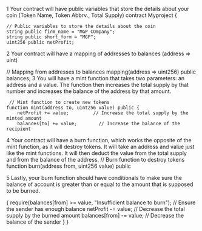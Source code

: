 
1 Your contract will have public variables that store the details about your coin (Token Name, Token Abbrv., Total Supply)
contract Myproject {

    // Public variables to store the details about the coin
    string public firm_name = "MGP COmpany";
    string public short_form = "MGP";   
    uint256 public netProfit;     
2 Your contract will have a mapping of addresses to balances (address => uint)

  // Mapping from addresses to balances
    mapping(address => uint256) public balances;
3 You will have a mint function that takes two parameters: an address and a value. The function then increases the total supply by that number and increases the balance of the address by that amount.
  
     // Mint function to create new tokens
    function mint(address to, uint256 value) public {
        netProfit += value;         // Increase the total supply by the minted amount
        balances[to] += value;        // Increase the balance of the recipient
        
4 Your contract will have a burn function, which works the opposite of the mint function, as it will destroy tokens. It will take an address and value just like the mint functions. It will then deduct the value from the total supply and from the balance of the address.
  // Burn function to destroy tokens
    function burn(address from, uint256 value) public

5 Lastly, your burn function should have conditionals to make sure the balance of account is greater than or equal to the amount that is supposed to be burned.


 {
        require(balances[from] >= value, "Insufficient balance to burn"); // Ensure the sender has enough balance
        netProfit -= value;         // Decrease the total supply by the burned amount
        balances[from] -= value;      // Decrease the balance of the sender
    }
}

 
